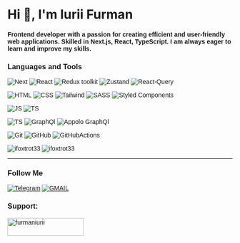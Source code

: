 <h1 >Hi 👋, I'm Iurii Furman</h1>
<span style="font-family: 'Arial'"><h4>Frontend developer  with a passion for creating efficient and user-friendly web applications. Skilled in Next.js, React, TypeScript. I am always eager to learn and improve my skills.</h4><span>

### Languages and Tools
![Next](https://img.shields.io/badge/-NextJs-000000?style=for-the-badge&logo=nextdotjs&logoColor=#7daafb)
![React](https://img.shields.io/badge/-React-000000?style=for-the-badge&logo=react&logoColor=#7daafb)
![Redux toolkit](https://img.shields.io/badge/-ReduxToolkit-000000?style=for-the-badge&logo=redux&logoColor=#7daafb)
![Zustand](https://img.shields.io/badge/-Zustand-000000?style=for-the-badge&logoColor=#7daafb)
![React-Query](https://img.shields.io/badge/-ReactQuery-000000?style=for-the-badge&logo=reactquery&logoColor=#7daafb)

![HTML](https://img.shields.io/badge/-HTML-000000?style=for-the-badge&logo=html5&logoColor=FF0000)
![CSS](https://img.shields.io/badge/-CSS-000000?style=for-the-badge&logo=css3&logoColor=4671D5)
![Tailwind](https://img.shields.io/badge/-TailwindCSS-000000?style=for-the-badge&logo=tailwindcss&logoColor=#7daafb)
![SASS](https://img.shields.io/badge/-SCSS-000000?style=for-the-badge&logo=sass&logoColor=FF0000)
![Styled Components](https://img.shields.io/badge/-StyledComponents-000000?style=for-the-badge&logo=styledcomponents&logoColor=FF0000)

![JS](https://img.shields.io/badge/-JavaScript-000000?style=for-the-badge&logo=JavaScript&logoColor=FFD300)
![TS](https://img.shields.io/badge/-TypeScript-000000?style=for-the-badge&logo=typescript&logoColor=FFD300)

![TS](https://img.shields.io/badge/-TypeScript-000000?style=for-the-badge&logo=typescript&logoColor=FFD300)
![GraphQl](https://img.shields.io/badge/-GraphQl-000000?style=for-the-badge&logo=graphql&logoColor=FFD300)
![Appolo GraphQl](https://img.shields.io/badge/-GraphQl-000000?style=for-the-badge&logo=apollographql&logoColor=FFD300)


![Git](https://img.shields.io/badge/-Git-000000?style=for-the-badge&logo=git&logoColor=FF7400)
![GitHub](https://img.shields.io/badge/-GitHub-000000?style=for-the-badge&logo=github&logoColor=ffffff)
![GitHubActions](https://img.shields.io/badge/-GitHubActions-000000?style=for-the-badge&logo=githubactions&logoColor=ffffff)














<p>
  <img align="left" src="https://github-readme-stats.vercel.app/api/top-langs?username=ifoxtrot33&show_icons=true&locale=en&layout=compact&theme=tokyonight" alt="ifoxtrot33" />
  <img align="center" src="https://github-readme-stats.vercel.app/api?username=ifoxtrot33&show_icons=true&locale=en&theme=tokyonight" alt="ifoxtrot33" />
</p>

______________________________________________
### Follow Me
[![Telegram](https://img.shields.io/badge/-Telegram-000000?style=for-the-badge&logo=telegram&logoColor=4671D5)](https://t.me/iuriifurman)
[![GMAIL](https://img.shields.io/badge/-GMAIL-000000?style=for-the-badge&logo=gmail&logoColor=FF0000)](https://furmaniurii@gmail.com)
  
<h3 align="left">Support:</h3>
<p>
  <a href="https://www.buymeacoffee.com/furmaniurii">
    <img align="left" src="https://cdn.buymeacoffee.com/buttons/v2/default-yellow.png" height="40" width="170" alt="furmaniurii" />
  </a>
</p><br>


